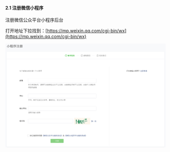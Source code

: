 #### 2.1 注册微信小程序

注册微信公众平台小程序后台

打开地址下拉找到：[https://mp.weixin.qq.com/cgi-bin/wx](https://mp.weixin.qq.com/cgi-bin/wx)

[![图片](./image/6feb8257-d0e5-4d27-a43d-ca0de967ecf9.026.png "图片")](./image/6feb8257-d0e5-4d27-a43d-ca0de967ecf9.026.png)